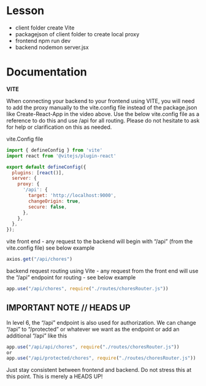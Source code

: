 # Lesson
  * client folder create Vite
  * packagejson of client folder to   create local proxy
  * frontend npm run dev
  * backend nodemon server.jsx

# Documentation
****VITE****

When connecting your backend to your frontend using VITE, you will need to add the proxy manually to the vite.config file instead of the package.json like Create-React-App in the video above.  Use the below vite.config file as a reference to do this and use /api for all routing.  Please do not hesitate to ask for help or clarification on this as needed.

vite.Config file

```jsx
import { defineConfig } from 'vite'
import react from '@vitejs/plugin-react'

export default defineConfig({
  plugins: [react()],
  server: {
    proxy: {
      '/api': {
        target: 'http://localhost:9000',
        changeOrigin: true,
        secure: false,
      },
    },
  },
});
```

vite front end -  any request to the backend will begin with “/api”   (from the vite.config file) see below example

```jsx
axios.get("/api/chores")
```

backend request routing using Vite - any request from the front end will use the “/api” endpoint for routing - see below example

```jsx
app.use("/api/chores", require("./routes/choresRouter.js"))
```

## IMPORTANT NOTE // HEADS UP

In level 6, the “/api” endpoint is also used for authorization.  We can change “/api” to “/protected” or whatever we want as the endpoint or add an additional “/api”  like this

```jsx
app.use("/api/api/chores", require("./routes/choresRouter.js"))
or
app.use("/api/protected/chores", require("./routes/choresRouter.js"))
```

Just stay consistent between frontend and backend.  Do not stress this at this point.  This is merely a HEADS UP!